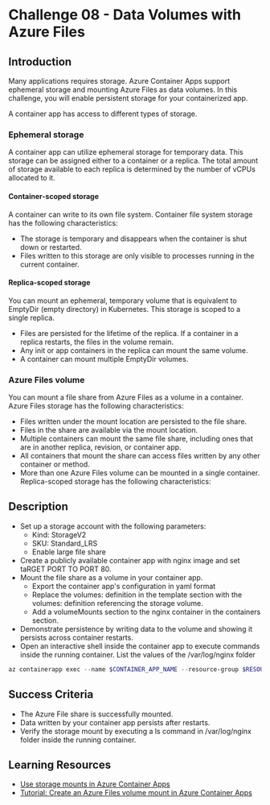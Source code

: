 # Challenge 08 - Data Volumes with Azure Files

## Introduction
Many applications requires storage. Azure Container Apps support ephemeral storage and mounting Azure Files as data volumes. In this challenge, you will enable persistent storage for your containerized app.

A container app has access to different types of storage.

### Ephemeral storage
A container app can utilize ephemeral storage for temporary data. This storage can be assigned either to a container or a replica. The total amount of storage available to each replica is determined by the number of vCPUs allocated to it.
#### Container-scoped storage
A container can write to its own file system.
Container file system storage has the following characteristics:
- The storage is temporary and disappears when the container is shut down or restarted.
- Files written to this storage are only visible to processes running in the current container.

#### Replica-scoped storage
You can mount an ephemeral, temporary volume that is equivalent to EmptyDir (empty directory) in Kubernetes. This storage is scoped to a single replica. 
- Files are persisted for the lifetime of the replica. If a container in a replica restarts, the files in the volume remain.
- Any init or app containers in the replica can mount the same volume.
- A container can mount multiple EmptyDir volumes.

### Azure Files volume
You can mount a file share from Azure Files as a volume in a container.
Azure Files storage has the following characteristics:
- Files written under the mount location are persisted to the file share.
- Files in the share are available via the mount location.
- Multiple containers can mount the same file share, including ones that are in another replica, revision, or container app.
- All containers that mount the share can access files written by any other container or method.
- More than one Azure Files volume can be mounted in a single container.
Replica-scoped storage has the following characteristics:

## Description
- Set up a storage account with the following parameters:
    - Kind: StorageV2
    - SKU: Standard_LRS
    - Enable large file share
- Create a publicly available container app with nginx image and set taRGET PORT TO PORT 80.
- Mount the file share as a volume in your container app.
    - Export the container app's configuration in yaml format
    - Replace the volumes: definition in the template section with the volumes: definition referencing the storage volume.
    - Add a volumeMounts section to the nginx container in the containers section.
- Demonstrate persistence by writing data to the volume and showing it persists across container restarts.
- Open an interactive shell inside the container app to execute commands inside the running container. List the values of the /var/log/nginx folder
``` powershell
az containerapp exec --name $CONTAINER_APP_NAME --resource-group $RESOURCE_GROUP
```

## Success Criteria
- The Azure File share is successfully mounted.
- Data written by your container app persists after restarts.
- Verify the storage mount by executing a ls command in /var/log/nginx folder inside the running container.

## Learning Resources
- [Use storage mounts in Azure Container Apps](https://learn.microsoft.com/en-us/azure/container-apps/storage-mounts?tabs=smb&pivots=azure-cli)
- [Tutorial: Create an Azure Files volume mount in Azure Container Apps](https://learn.microsoft.com/en-us/azure/container-apps/storage-mounts-azure-files?tabs=bash)
